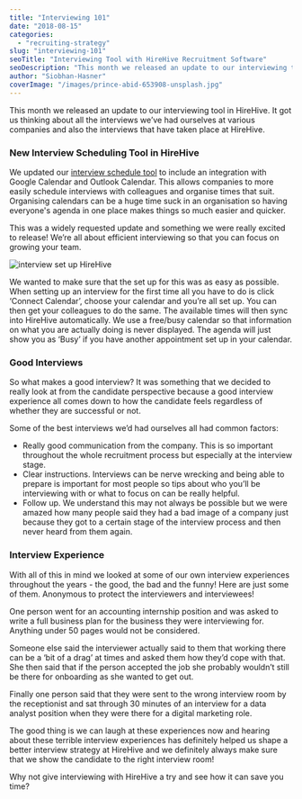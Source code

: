 ```yaml
---
title: "Interviewing 101"
date: "2018-08-15"
categories:
  - "recruiting-strategy"
slug: "interviewing-101"
seoTitle: "Interviewing Tool with HireHive Recruitment Software"
seoDescription: "This month we released an update to our interviewing tool in HireHive and it got us thinking about all the interviews we’ve had ourselves."
author: "Siobhan-Hasner"
coverImage: "/images/prince-abid-653908-unsplash.jpg"
---
```


This month we released an update to our interviewing tool in HireHive. It got us thinking about all the interviews we’ve had ourselves at various companies and also the interviews that have taken place at HireHive.

### New Interview Scheduling Tool in HireHive

We updated our [interview schedule tool](https://hirehive.com/recruiting-features/interview-scheduling/) to include an integration with Google Calendar and Outlook Calendar. This allows companies to more easily schedule interviews with colleagues and organise times that suit. Organising calendars can be a huge time suck in an organisation so having everyone's agenda in one place makes things so much easier and quicker.

This was a widely requested update and something we were really excited to release! We’re all about efficient interviewing so that you can focus on growing your team.

![interview set up HireHive](/images/image-1.png)

We wanted to make sure that the set up for this was as easy as possible. When setting up an interview for the first time all you have to do is click ‘Connect Calendar’, choose your calendar and you’re all set up. You can then get your colleagues to do the same. The available times will then sync into HireHive automatically. We use a free/busy calendar so that information on what you are actually doing is never displayed. The agenda will just show you as ‘Busy’ if you have another appointment set up in your calendar.

### Good Interviews

So what makes a good interview? It was something that we decided to really look at from the candidate perspective because a good interview experience all comes down to how the candidate feels regardless of whether they are successful or not.

Some of the best interviews we’d had ourselves all had common factors:

- Really good communication from the company. This is so important throughout the whole recruitment process but especially at the interview stage.
- Clear instructions. Interviews can be nerve wrecking and being able to prepare is important for most people so tips about who you’ll be interviewing with or what to focus on can be really helpful.
- Follow up. We understand this may not always be possible but we were amazed how many people said they had a bad image of a company just because they got to a certain stage of the interview process and then never heard from them again.

### Interview Experience

With all of this in mind we looked at some of our own interview experiences throughout the years - the good, the bad and the funny! Here are just some of them. Anonymous to protect the interviewers and interviewees!

One person went for an accounting internship position and was asked to write a full business plan for the business they were interviewing for. Anything under 50 pages would not be considered.

Someone else said the interviewer actually said to them that working there can be a ‘bit of a drag’ at times and asked them how they’d cope with that. She then said that if the person accepted the job she probably wouldn’t still be there for onboarding as she wanted to get out.

Finally one person said that they were sent to the wrong interview room by the receptionist and sat through 30 minutes of an interview for a data analyst position when they were there for a digital marketing role.

The good thing is we can laugh at these experiences now and hearing about these terrible interview experiences has definitely helped us shape a better interview strategy at HireHive and we definitely always make sure that we show the candidate to the right interview room!

Why not give interviewing with HireHive a try and see how it can save you time?
